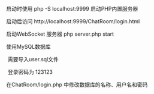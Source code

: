 启动时使用 php -S localhost:9999 启动PHP内置服务器

启动后访问 http://localhost:9999/ChatRoom/login.html

启动WebSocket 服务器 php server.php start

使用MySQL数据库

​	需要导入user.sql文件

​	登录密码为 123123

在ChatRoom/login.php 中修改数据库的名称、用户名和密码